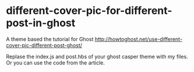 different-cover-pic-for-different-post-in-ghost
===============================================

A theme based the tutorial for Ghost http://howtoghost.net/use-different-cover-pic-different-post-ghost/


Replase the index.js and post.hbs of your ghost casper theme with my files. Or you can use the code from the article.
